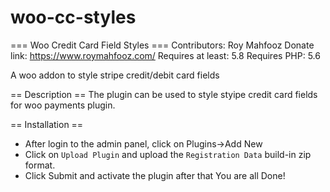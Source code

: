 # woo-cc-styles

=== Woo Credit Card Field Styles ===
Contributors: Roy Mahfooz
Donate link: https://www.roymahfooz.com/
Requires at least: 5.8
Requires PHP: 5.6

A woo addon to style stripe credit/debit card fields


== Description ==
The plugin can be used to style styipe credit card fields for woo payments plugin.

== Installation ==
- After login to the admin panel, click on Plugins->Add New
- Click on `Upload Plugin` and upload the `Registration Data` build-in zip format.
- Click Submit and activate the plugin after that
You are all Done!